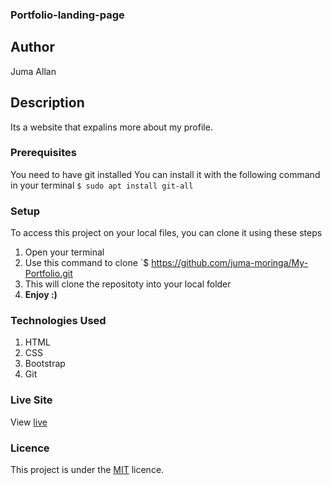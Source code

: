 ### Portfolio-landing-page
## Author
Juma Allan
## Description
Its a website that expalins more about my profile.
### Prerequisites
You need to have git installed
You can install it with the following command in your terminal
`$ sudo apt install git-all`
### Setup
To access this project on your local files, you can clone it using these steps
1. Open your terminal
1. Use this command to clone `$ https://github.com/juma-moringa/My-Portfolio.git
1. This will clone the repositoty into your local folder
1. __Enjoy :)__
### Technologies Used
1. HTML
1. CSS
1. Bootstrap
1. Git
### Live Site
View [live](https://juma-moringa.github.io/My-Portfolio/)
### Licence
This project is under the  [MIT](LICENSE) licence.